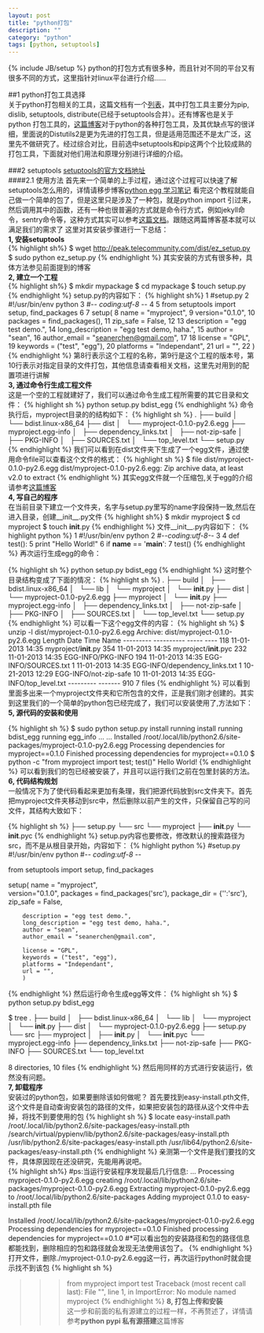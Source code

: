 ```yaml
---
layout: post
title: "python打包"
description: ""
category: "python"
tags: [python, setuptools]
---
```

{% include JB/setup %}
python的打包方式有很多种，而且针对不同的平台又有很多不同的方式，这里指针对linux平台进行介绍……

##1 python打包工具选择  
关于python打包相关的工具，这篇文档有一个[列表](https://python-packaging-user-guide.readthedocs.org/en/latest/projects.html#)，其中打包工具主要分为pip, dislib, setuptools, distribute(已经于setuptools合并）。还有博客也是关于python 打包工具的，[这篇博客](http://www.ituring.com.cn/article/19090)对于python的各种打包工具，及其优缺点写的很详细，里面说的Distutils2是更为先进的打包工具，但是适用范围还不是太广泛，这里先不做研究了。经过综合对比，目前选中setuptools和pip这两个个比较成熟的打包工具，下面就对他们用法和原理分别进行详细的介绍。  

###2 setuptools
[setuptools的官方文档地址](http://peak.telecommunity.com/DevCenter/setuptools)  
####2.1 使用方法
首先来一个简单的上手过程，通过这个过程可以快速了解setuptools怎么用的，详情请移步博客[python egg 学习笔记](http://www.worldhello.net/2010/12/08/2178.html)
看完这个教程就能自己做一个简单的包了，但是这里只是涉及了一种包，就是python import 引过来，然后调用其中的函数，还有一种也很普遍的方式就是命令行方式，例如jekyll命令，sentry命令等，这种方式其实可以参考[这篇文档](http://www.scotttorborg.com/python-packaging/index.html)。跟随这两篇博客基本就可以满足我们的需求了
这里对其安装步骤进行一下总结：  
**1, 安装setuptools**  
{% highlight sh%}
    $ wget http://peak.telecommunity.com/dist/ez_setup.py
    $ sudo python ez_setup.py
{% endhighlight %}
其实安装的方式有很多种，具体方法参见前面提到的博客  
**2, 建立一个工程**  
{% highlight sh%}
    $ mkdir mypackage 
    $ cd mypackage
    $ touch setup.py
{% endhighlight %}
setup.py的内容如下：
{% highlight sh%}
  1 #setup.py
  2 #!/usr/bin/env python
  3 #-*- coding:utf-8 -*-
  4 
  5 from setuptools import setup, find_packages
  6 
  7 setup(
  8         name = "myproject",
  9         version="0.1.0",
 10         packages = find_packages(),
 11         zip_safe = False,
 12 
 13         description = "egg test demo.",
 14         long_description = "egg test demo, haha.",
 15         author = "sean",
 16         author_email = "seanerchen@gmail.com",
 17 
 18         license = "GPL",
 19         keywords = ("test", "egg"),
 20         platforms = "Independant",
 21         url = "",
 22         )
{% endhighlight %}
第8行表示这个工程的名称，第9行是这个工程的版本号，第10行表示对指定目录的文件打包，其他信息请查看相关文档，这里先对用到的配置项进行讲解  
**3, 通过命令行生成工程文件**  
这是一个空的工程就建好了，我们可以通过命令生成工程所需要的其它目录和文件：
{% highlight sh %}
   python setup.py bdist_egg 
{% endhighlight %}
命令执行后，myproject目录的的结构如下：
{% highlight sh %}
    .
    ├── build
    │   └── bdist.linux-x86_64
    ├── dist
    │   └── myproject-0.1.0-py2.6.egg
    ├── myproject.egg-info
    │   ├── dependency_links.txt
    │   ├── not-zip-safe
    │   ├── PKG-INFO
    │   ├── SOURCES.txt
    │   └── top_level.txt
    └── setup.py
{% endhighlight %}
我们可以看到在dist文件夹下生成了一个egg文件，通过使用命令file可以查看这个文件的格式：
{% highlight sh %}
    $ file dist/myproject-0.1.0-py2.6.egg
    dist/myproject-0.1.0-py2.6.egg: Zip archive data, at least v2.0 to extract
{% endhighlight %}
其实egg文件就一个压缩包,关于egg的介绍请参考[这篇博客](http://peak.telecommunity.com/DevCenter/PythonEggs)  
**4, 写自己的程序**  
在当前目录下建立一个文件夹，名字与setup.py里写的name字段保持一致,然后在进入目录，创建__init__.py文件
{% highlight sh%}
    $ mkdir myproject
    $ cd myproject
    $ touch __init__.py
{% endhighlight %}
文件\_\_init\_\_.py内容如下：
{% highlight python %}
  1 #!/usr/bin/env python
  2 #-*-coding:utf-8-*-
  3 
  4 def test():
  5     print "Hello World!"
  6 if __name__ == '__main__':
  7     test()
{% endhighlight %}
再次运行生成egg的命令：

{% highlight sh %}
   python setup.py bdist_egg 
{% endhighlight %}
这时整个目录结构变成了下面的情况：
{% highlight sh %}
.
├── build
│   ├── bdist.linux-x86_64
│   └── lib
│       └── myproject
│           └── __init__.py
├── dist
│   └── myproject-0.1.0-py2.6.egg
├── myproject
│   └── __init__.py
├── myproject.egg-info
│   ├── dependency_links.txt
│   ├── not-zip-safe
│   ├── PKG-INFO
│   ├── SOURCES.txt
│   └── top_level.txt
└── setup.py
{% endhighlight %}
可以看一下这个egg文件的内容：
{% highlight sh %}
    $ unzip -l dist/myproject-0.1.0-py2.6.egg 
      Archive:  dist/myproject-0.1.0-py2.6.egg
        Length      Date    Time    Name
      ---------  ---------- -----   ----
            118  11-01-2013 14:35   myproject/__init__.py
            354  11-01-2013 14:35   myproject/__init__.pyc
            232  11-01-2013 14:35   EGG-INFO/PKG-INFO
            194  11-01-2013 14:35   EGG-INFO/SOURCES.txt
              1  11-01-2013 14:35   EGG-INFO/dependency_links.txt
              1  10-21-2013 12:29   EGG-INFO/not-zip-safe
             10  11-01-2013 14:35   EGG-INFO/top_level.txt
      ---------                     -------
            910                     7 files
{% endhighlight %}
可以看到里面多出来一个myproject文件夹和它所包含的文件，正是我们刚才创建的。其实到这里我们的一个简单的python包已经完成了，我们可以安装使用了,方法如下：  
**5, 源代码的安装和使用**  

{% highlight sh %}
$ sudo python setup.py install
  running install
  running bdist_egg
  running egg_info
  ... 
  ... 
  Installed /root/.local/lib/python2.6/site-packages/myproject-0.1.0-py2.6.egg
  Processing dependencies for myproject==0.1.0
  Finished processing dependencies for myproject==0.1.0
$ python -c "from myproject import test; test()"
  Hello World!
{% endhighlight %}
可以看到我们的包已经被安装了，并且可以运行我们之前在包里封装的方法。  
**6, 代码结构规划**  
一般情况下为了使代码看起来更加有条理，我们把源代码放到src文件夹下。首先把myproject文件夹移动到src中，然后删除以前产生的文件，只保留自己写的问文件，其结构大致如下：

{% highlight sh %}
   ├── setup.py
└── src
    └── myproject
        ├── __init__.py
        └── __init__.pyc 
{% endhighlight %}
setup.py内容也要修改，修改默认的搜索路径为src，而不是从根目录开始，内容如下：
{% highlight python %}
#setup.py
#!/usr/bin/env python
#-*- coding:utf-8 -*-

from setuptools import setup, find_packages

setup(
        name = "myproject",        
        version="0.1.0", 
        packages = find_packages('src'), 
        package_dir = {'':'src'},
        zip_safe = False,

        description = "egg test demo.", 
        long_description = "egg test demo, haha.", 
        author = "sean",
        author_email = "seanerchen@gmail.com",

        license = "GPL",
        keywords = ("test", "egg"),
        platforms = "Independant",
        url = "",
        )
{% endhighlight %}
然后运行命令生成egg等文件：
{% highlight sh %}
$ python setup.py bdist_egg

$ tree
.
├── build
│   ├── bdist.linux-x86_64
│   └── lib
│       └── myproject
│           └── __init__.py
├── dist
│   └── myproject-0.1.0-py2.6.egg
├── setup.py
└── src
    ├── myproject
    │   ├── __init__.py
    │   └── __init__.pyc
    └── myproject.egg-info
        ├── dependency_links.txt
        ├── not-zip-safe
        ├── PKG-INFO
        ├── SOURCES.txt
        └── top_level.txt

8 directories, 10 files
{% endhighlight %}
然后用同样的方式进行安装运行，依然没有问题。  
**7, 卸载程序**  
安装过的python包，如果要删除该如何做呢？
首先要找到easy-install.pth文件,这个文件是自动查询安装包的路径的文件，如果把安装包的路径从这个文件中去掉，将找不到要使用的包
{% highlight sh %}
$ locate easy-install.path
  /root/.local/lib/python2.6/site-packages/easy-install.pth
  /search/virtual/pypienv/lib/python2.6/site-packages/easy-install.pth
  /usr/lib/python2.6/site-packages/easy-install.pth
  /usr/lib64/python2.6/site-packages/easy-install.pth
{% endhighlight %}
亲测第一个文件是我们要找的文件，具体原因现在还没研究，先能用再说吧。  
{% highlight sh%}
#ps:当运行安装程序发现最后几行信息:
...
Processing myproject-0.1.0-py2.6.egg
creating /root/.local/lib/python2.6/site-packages/myproject-0.1.0-py2.6.egg
Extracting myproject-0.1.0-py2.6.egg to /root/.local/lib/python2.6/site-packages
Adding myproject 0.1.0 to easy-install.pth file

Installed /root/.local/lib/python2.6/site-packages/myproject-0.1.0-py2.6.egg
Processing dependencies for myproject==0.1.0
Finished processing dependencies for myproject==0.1.0
#*可以看出包的安装路径和包的路径信息都能找到，删除相应的包和路径就会发现无法使用该包了。
{% endhighlight %}
打开文件，删除./myproject-0.1.0-py2.6.egg这一行，再次运行python时就会提示找不到该包
{% highlight sh %}
>>> from myproject import test
Traceback (most recent call last):
  File "<stdin>", line 1, in <module>
ImportError: No module named myproject
{% endhighlight %}
**8, 打包上传和安装**  
这一步和前面的私有源建立的过程一样，不再赘述了，详情请参考**python pypi 私有源搭建**这篇博客
